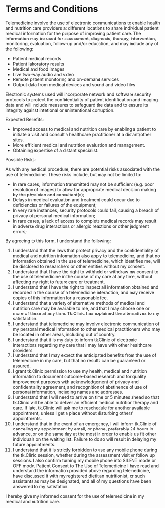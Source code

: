 Terms and Conditions
========

Telemedicine involve the use of electronic communications to enable health and nutrition care providers at different locations to share individual patient medical information for the purpose of improving patient care. The information may be used for assessment, diagnosis, therapy, intervention, monitoring, evaluation, follow-up and/or education, and may include any of the following:

- Patient medical records
- Patient laboratory results
- Medical and food images
- Live two-way audio and video
- Remote patient monitoring and on-demand services
- Output data from medical devices and sound and video files

Electronic systems used will incorporate network and software security protocols to protect the confidentiality of patient identification and imaging 
data and will include measures to safeguard the data and to ensure its integrity against intetional or unintentional corruption.

Expected Benefits:
- Improved access to medical and nutrition care by enabling a patient to initiate a visit and consult a healthcare practitioner at a distant/other sites.
- More efficient medical and nutrition evaluation and management.
- Obtaining expertise of a distant specialist.

Possible Risks:

As with any medical procedure, there are potential risks associated with the 
use of telemedicine. These risks include, but may not be limited to:

- In rare cases, information transmitted may not be sufficient (e.g. poor resolution of images) to allow for appropriate medical decision making by the physician and consultant(s);
- Delays in medical evaluation and treatment could occur due to deficiencies or failures of the equipment;
- In very rare instances, security protocols could fail, causing a breach of privacy of personal medical information;
- In rare cases, a lack of access to complete medical records may result in adverse drug interactions or allergic reactions or other judgment errors;

By agreeing to this form, I understand the following:

1. I understand that the laws that protect privacy and the confidentiality of medical and nutrition information also apply to telemedicine, and that no information obtained in the use of telemedicine, which identifies me, will be disclosed to researchers or other entities without my consent.
2. I understand that I have the right to withhold or withdraw my consent to the use of telemedicine in the course of my care at any time, without affecting my right to future care or treatment.
3. I understand that I have the right to inspect all information obtained and recorded in the course of a telemedicine interaction, and may receive copies of this information for a reasonable fee.
4. I understand that a variety of alternative methods of medical and nutrition care may be available to me, and that I may choose one or more of these at any time. Tk.Clinic has explained the alternatives to my satisfaction.
5. I understand that telemedicine may involve electronic communication 
of my personal medical information to other medical practitioners who may be located in other areas, including out of country.
6. I understand that it is my duty to inform tk.Clinic of electronic interactions regarding my care that I may have with other healthcare providers. 
7. I understand that I may expect the anticipated benefits from the use of telemedicine in my care, but that no results can be guaranteed or assured.
8. I grant tk.Clinic permission to use my health, medical and nutrition information to document outcome-based research and for quality improvement purposes with acknowledgement of privacy and confidentiality agreement, and recognition of abstinence of use of personal information, including names and addresses.
9. I understand that I will need to arrive on time or 5 minutes ahead so that tk.Clinic will be able to deliver an efficient medical nutrition therapy and care. If late, tk.Clinic will ask me to reschedule for another available appointment, unless I get a place without disturbing others’ appointments.
10. I understand that in the event of an emergency, I will inform tk.Clinic of canceling my appointment by email, or phone, preferably 24 hours in advance, or on the same day at the most in order to enable us fit other individuals on the waiting list. Failure to do so will result in delaying my future appointments.
11. I understand that it is strictly forbidden to use any mobile phone during the tk.Clinic session, whether during the assessment visit or follow up sessions. I also confirm turning my mobile phone into SILENT mode or OFF mode. Patient Consent to The Use of Telemedicine I have read and understand the information provided above regarding telemedicine, have discussed it with my registered dietitian nutritionist, or such assistants as may be designated, and all of my questions have been answered to my satisfation.

I hereby give my informed consent for the use of telemedicine in my medical and nutrition care.